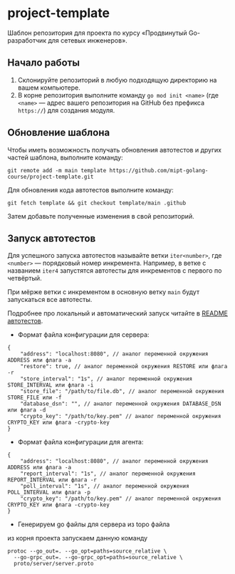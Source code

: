 # project-template

Шаблон репозитория для проекта по курсу «Продвинутый Go-разработчик для сетевых инженеров».

## Начало работы

1. Склонируйте репозиторий в любую подходящую директорию на вашем компьютере.
2. В корне репозитория выполните команду `go mod init <name>` (где `<name>` — адрес вашего репозитория на GitHub без префикса `https://`) для создания модуля.

## Обновление шаблона

Чтобы иметь возможность получать обновления автотестов и других частей шаблона, выполните команду:

```
git remote add -m main template https://github.com/mipt-golang-course/project-template.git
```

Для обновления кода автотестов выполните команду:

```
git fetch template && git checkout template/main .github
```

Затем добавьте полученные изменения в свой репозиторий.

## Запуск автотестов

Для успешного запуска автотестов называйте ветки `iter<number>`, где `<number>` — порядковый номер инкремента. Например, в ветке с названием `iter4` запустятся автотесты для инкрементов с первого по четвёртый.

При мёрже ветки с инкрементом в основную ветку `main` будут запускаться все автотесты.

Подробнее про локальный и автоматический запуск читайте в [README автотестов](https://github.com/mipt-golang-course/go-autotests).


* Формат файла конфигурации для сервера:
```
{
    "address": "localhost:8080", // аналог переменной окружения ADDRESS или флага -a
    "restore": true, // аналог переменной окружения RESTORE или флага -r
    "store_interval": "1s", // аналог переменной окружения STORE_INTERVAL или флага -i
    "store_file": "/path/to/file.db", // аналог переменной окружения STORE_FILE или -f
    "database_dsn": "", // аналог переменной окружения DATABASE_DSN или флага -d
    "crypto_key": "/path/to/key.pem" // аналог переменной окружения CRYPTO_KEY или флага -crypto-key
}
```
* Формат файла конфигурации для агента:

```
{
    "address": "localhost:8080", // аналог переменной окружения ADDRESS или флага -a
    "report_interval": "1s", // аналог переменной окружения REPORT_INTERVAL или флага -r
    "poll_interval": "1s", // аналог переменной окружения POLL_INTERVAL или флага -p
    "crypto_key": "/path/to/key.pem" // аналог переменной окружения CRYPTO_KEY или флага -crypto-key
}
```

* Генерируем go файлы для сервера из topo файла

из корня проекта запускаем данную команду

```
protoc --go_out=. --go_opt=paths=source_relative \
  --go-grpc_out=. --go-grpc_opt=paths=source_relative \
  proto/server/server.proto
```